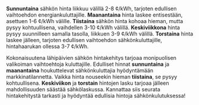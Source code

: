 **Sunnuntaina** sähkön hinta liikkuu välillä 2-8 ¢/kWh, tarjoten edullisen vaihtoehdon energiankuluttajille. **Maanantaina** hinta laskee entisestään, asettuen 1-6 ¢/kWh välille. **Tiistaina** sähkön hinta kohoaa hieman, mutta pysyy kohtuullisena, vaihdellen 3-10 ¢/kWh välillä. **Keskiviikkona** hinta pysyy suunnilleen samalla tasolla, liikkuen 3-9 ¢/kWh välillä. **Torstaina** hinta laskee jälleen, tarjoten edullisen vaihtoehdon sähkönkuluttajille, hintahaarukan ollessa 3-7 ¢/kWh.

Kokonaisuutena lähipäivien sähkön hintakehitys tarjoaa monipuolisen valikoiman vaihtoehtoja kuluttajille. Edulliset hinnat **sunnuntaina** ja **maanantaina** houkuttelevat sähkönkuluttajia hyödyntämään markkinatilannetta. Vaikka hinta nouseekin hieman **tiistaina**, se pysyy kohtuullisena. **Keskiviikon** ja **torstain** hintojen lasku tarjoaa jälleen mahdollisuuden säästää sähkölaskussa. Kannattaa siis seurata hintakehitystä tarkasti ja hyödyntää edullisia hintoja sähkönkulutuksessa!